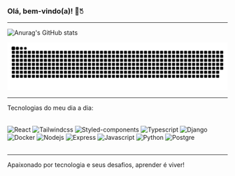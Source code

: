 ### Olá, bem-vindo(a)! 👋🖔

---

![Anurag's GitHub stats](https://github-readme-stats.vercel.app/api?username=marcosmelo0&show_icons=true&theme=radical)

<div align="center">
  <img  src="https://github.com/1999AZZAR/1999AZZAR/blob/main/resources/img/grid-snake.svg"
       alt="snake" /></a>
</div>

---


Tecnologias do meu dia a dia:

<div style="display: inline_block"><br/>
  <img align="center" alt="React" src="https://img.shields.io/badge/React-20232A?&logo=react&logoColor=61DAFB" />
  <img align="center" alt="Tailwindcss" src="https://img.shields.io/badge/tailwindcss-0F172A?&logo=tailwindcss&logoColor=white" />
  <img align="center" alt="Styled-components" src="https://img.shields.io/badge/styled--components-DB7093?&logo=styled-components&logoColor=white" />
  <img align="center" alt="Typescript" src="https://img.shields.io/badge/TypeScript-007ACC&logo=typescript?&logoColor=white" />
  <img align="center" alt="Django" src="https://img.shields.io/badge/Django-092E20?&logo=django&logoColor=white" />
  <img align="center" alt="Docker" src="https://img.shields.io/badge/docker-%230db7ed.svg?&logo=docker&logoColor=white" />
  <img align="center" alt="Nodejs" src="https://img.shields.io/badge/Node.js-43853D?&logo=node.js&logoColor=white" />
  <img align="center" alt="Express" src="https://img.shields.io/badge/Express.js-404D59" />
  <img align="center" alt="Javascript" src="https://img.shields.io/badge/JavaScript-F7DF1E?&logo=javascript&logoColor=black" />
  <img align="center" alt="Python" src="https://img.shields.io/badge/Python-3776AB?&logo=python&logoColor=white" />
  <img align="center" alt="Postgre" src="https://img.shields.io/badge/PostgreSQL-316192?&logo=postgresql&logoColor=white" />
</div><br/>

  ---
  
Apaixonado por tecnologia e seus desafios, aprender é viver!
